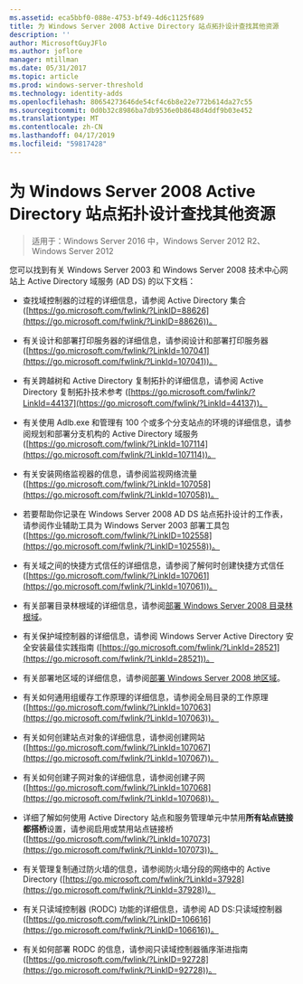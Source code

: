 ```yaml
---
ms.assetid: eca5bbf0-088e-4753-bf49-4d6c1125f689
title: 为 Windows Server 2008 Active Directory 站点拓扑设计查找其他资源
description: ''
author: MicrosoftGuyJFlo
ms.author: joflore
manager: mtillman
ms.date: 05/31/2017
ms.topic: article
ms.prod: windows-server-threshold
ms.technology: identity-adds
ms.openlocfilehash: 80654273646de54cf4c6b8e22e772b614da27c55
ms.sourcegitcommit: 0d0b32c8986ba7db9536e0b8648d4ddf9b03e452
ms.translationtype: MT
ms.contentlocale: zh-CN
ms.lasthandoff: 04/17/2019
ms.locfileid: "59817428"
---
```

# <a name="finding-additional-resources-for-windows-server-2008-active-directory-site-topology-design"></a>为 Windows Server 2008 Active Directory 站点拓扑设计查找其他资源

>适用于：Windows Server 2016 中，Windows Server 2012 R2、 Windows Server 2012

您可以找到有关 Windows Server 2003 和 Windows Server 2008 技术中心网站上 Active Directory 域服务 (AD DS) 的以下文档：  
  
-   查找域控制器的过程的详细信息，请参阅 Active Directory 集合 ([https://go.microsoft.com/fwlink/?LinkID=88626](https://go.microsoft.com/fwlink/?LinkID=88626))。  
  
-   有关设计和部署打印服务器的详细信息，请参阅设计和部署打印服务器 ([https://go.microsoft.com/fwlink/?LinkId=107041](https://go.microsoft.com/fwlink/?LinkId=107041))。  
  
-   有关跨越树和 Active Directory 复制拓扑的详细信息，请参阅 Active Directory 复制拓扑技术参考 ([https://go.microsoft.com/fwlink/?LinkId=44137](https://go.microsoft.com/fwlink/?LinkId=44137))。  
  
-   有关使用 Adlb.exe 和管理有 100 个或多个分支站点的环境的详细信息，请参阅规划和部署分支机构的 Active Directory 域服务 ([https://go.microsoft.com/fwlink/?LinkId=107114](https://go.microsoft.com/fwlink/?LinkId=107114))。  
  
-   有关安装网络监视器的信息，请参阅监视网络流量 ([https://go.microsoft.com/fwlink/?LinkId=107058](https://go.microsoft.com/fwlink/?LinkId=107058))。  
  
-   若要帮助你记录在 Windows Server 2008 AD DS 站点拓扑设计的工作表，请参阅作业辅助工具为 Windows Server 2003 部署工具包 ([https://go.microsoft.com/fwlink/?LinkID=102558](https://go.microsoft.com/fwlink/?LinkID=102558))。  
  
-   有关域之间的快捷方式信任的详细信息，请参阅了解何时创建快捷方式信任 ([https://go.microsoft.com/fwlink/?LinkId=107061](https://go.microsoft.com/fwlink/?LinkId=107061))。  
  
-   有关部署目录林根域的详细信息，请参阅[部署 Windows Server 2008 目录林根域](https://technet.microsoft.com/library/cc731174.aspx)。  
  
-   有关保护域控制器的详细信息，请参阅 Windows Server Active Directory 安全安装最佳实践指南 ([https://go.microsoft.com/fwlink/?LinkId=28521](https://go.microsoft.com/fwlink/?LinkId=28521))。  
  
-   有关部署地区域的详细信息，请参阅[部署 Windows Server 2008 地区域](https://technet.microsoft.com/library/cc755118.aspx)。  
  
-   有关如何通用组缓存工作原理的详细信息，请参阅全局目录的工作原理 ([https://go.microsoft.com/fwlink/?LinkId=107063](https://go.microsoft.com/fwlink/?LinkId=107063))。  
  
-   有关如何创建站点对象的详细信息，请参阅创建网站 ([https://go.microsoft.com/fwlink/?LinkId=107067](https://go.microsoft.com/fwlink/?LinkId=107067))。  
  
-   有关如何创建子网对象的详细信息，请参阅创建子网 ([https://go.microsoft.com/fwlink/?LinkId=107068](https://go.microsoft.com/fwlink/?LinkId=107068))。  
  
-   详细了解如何使用 Active Directory 站点和服务管理单元中禁用**所有站点链接都搭桥**设置，请参阅启用或禁用站点链接桥 ([https://go.microsoft.com/fwlink/?LinkId=107073](https://go.microsoft.com/fwlink/?LinkId=107073))。  
  
-   有关管理复制通过防火墙的信息，请参阅防火墙分段的网络中的 Active Directory ([https://go.microsoft.com/fwlink/?LinkId=37928](https://go.microsoft.com/fwlink/?LinkId=37928))。  
  
-   有关只读域控制器 (RODC) 功能的详细信息，请参阅 AD DS:只读域控制器 ([https://go.microsoft.com/fwlink/?LinkID=106616](https://go.microsoft.com/fwlink/?LinkID=106616))。  
  
-   有关如何部署 RODC 的信息，请参阅只读域控制器循序渐进指南 ([https://go.microsoft.com/fwlink/?LinkID=92728](https://go.microsoft.com/fwlink/?LinkID=92728))。  
  


